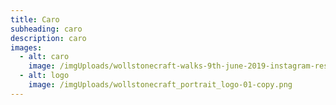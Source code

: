 ```yaml
---
title: Caro
subheading: caro
description: caro
images:
  - alt: caro
    image: /imgUploads/wollstonecraft-walks-9th-june-2019-instagram-res-24.jpg
  - alt: logo
    image: /imgUploads/wollstonecraft_portrait_logo-01-copy.png
---
```


